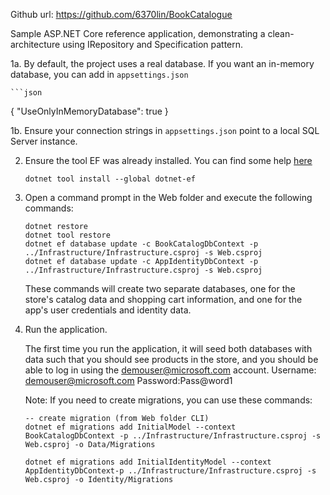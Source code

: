 Github url: https://github.com/6370lin/BookCatalogue

Sample ASP.NET Core reference application, demonstrating a clean-architecture using IRepository and Specification pattern. 

1a. By default, the project uses a real database. If you want an in-memory database, you can add in `appsettings.json`

    ```json
   {
       "UseOnlyInMemoryDatabase": true
   }

1b. Ensure your connection strings in `appsettings.json` point to a local SQL Server instance.

2. Ensure the tool EF was already installed. You can find some help [here](https://docs.microsoft.com/ef/core/miscellaneous/cli/dotnet)

    ```
    dotnet tool install --global dotnet-ef
    ```

3. Open a command prompt in the Web folder and execute the following commands:

    ```
    dotnet restore
    dotnet tool restore
    dotnet ef database update -c BookCatalogDbContext -p ../Infrastructure/Infrastructure.csproj -s Web.csproj
    dotnet ef database update -c AppIdentityDbContext -p ../Infrastructure/Infrastructure.csproj -s Web.csproj
    ```

    These commands will create two separate databases, one for the store's catalog data and shopping cart information, and one for the app's user credentials and identity data.

4. Run the application.

    The first time you run the application, it will seed both databases with data such that you should see products in the store, and you should be able to log in using the demouser@microsoft.com account.
    Username: demouser@microsoft.com Password:Pass@word1

    Note: If you need to create migrations, you can use these commands:

    ```
    -- create migration (from Web folder CLI)
    dotnet ef migrations add InitialModel --context BookCatalogDbContext -p ../Infrastructure/Infrastructure.csproj -s Web.csproj -o Data/Migrations

    dotnet ef migrations add InitialIdentityModel --context AppIdentityDbContext-p ../Infrastructure/Infrastructure.csproj -s Web.csproj -o Identity/Migrations